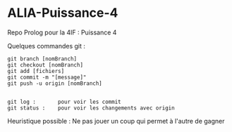 # ALIA-Puissance-4
Repo Prolog pour la 4IF : Puissance 4 

Quelques commandes git :
```
git branch [nomBranch]
git checkout [nomBranch]
git add [fichiers]
git commit -m "[message]" 
git push -u origin [nomBranch]


git log : 		pour voir les commit
git status : 	pour voir les changements avec origin
```

Heuristique possible : Ne pas jouer un coup qui permet à l'autre de gagner
